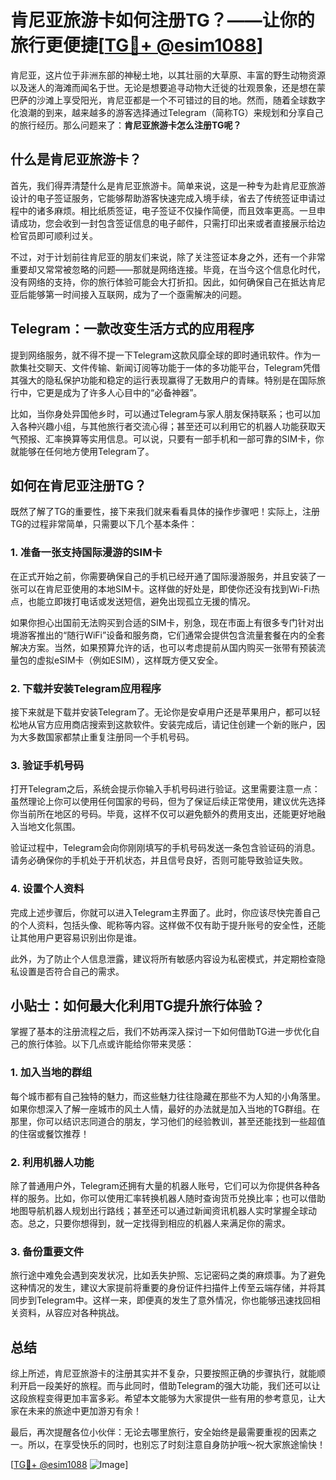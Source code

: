 # 肯尼亚旅游卡如何注册TG？——让你的旅行更便捷[[TG💪+ @esim1088](https://t.me/s/esim1088)]

肯尼亚，这片位于非洲东部的神秘土地，以其壮丽的大草原、丰富的野生动物资源以及迷人的海滩而闻名于世。无论是想要追寻动物大迁徙的壮观景象，还是想在蒙巴萨的沙滩上享受阳光，肯尼亚都是一个不可错过的目的地。然而，随着全球数字化浪潮的到来，越来越多的游客选择通过Telegram（简称TG）来规划和分享自己的旅行经历。那么问题来了：**肯尼亚旅游卡怎么注册TG呢？**

## 什么是肯尼亚旅游卡？

首先，我们得弄清楚什么是肯尼亚旅游卡。简单来说，这是一种专为赴肯尼亚旅游设计的电子签证服务，它能够帮助游客快速完成入境手续，省去了传统签证申请过程中的诸多麻烦。相比纸质签证，电子签证不仅操作简便，而且效率更高。一旦申请成功，您会收到一封包含签证信息的电子邮件，只需打印出来或者直接展示给边检官员即可顺利过关。

不过，对于计划前往肯尼亚的朋友们来说，除了关注签证本身之外，还有一个非常重要却又常常被忽略的问题——那就是网络连接。毕竟，在当今这个信息化时代，没有网络的支持，你的旅行体验可能会大打折扣。因此，如何确保自己在抵达肯尼亚后能够第一时间接入互联网，成为了一个亟需解决的问题。

## Telegram：一款改变生活方式的应用程序

提到网络服务，就不得不提一下Telegram这款风靡全球的即时通讯软件。作为一款集社交聊天、文件传输、新闻订阅等功能于一体的多功能平台，Telegram凭借其强大的隐私保护功能和稳定的运行表现赢得了无数用户的青睐。特别是在国际旅行中，它更是成为了许多人心目中的“必备神器”。

比如，当你身处异国他乡时，可以通过Telegram与家人朋友保持联系；也可以加入各种兴趣小组，与其他旅行者交流心得；甚至还可以利用它的机器人功能获取天气预报、汇率换算等实用信息。可以说，只要有一部手机和一部可靠的SIM卡，你就能够在任何地方使用Telegram了。

## 如何在肯尼亚注册TG？

既然了解了TG的重要性，接下来我们就来看看具体的操作步骤吧！实际上，注册TG的过程非常简单，只需要以下几个基本条件：

### 1. 准备一张支持国际漫游的SIM卡

在正式开始之前，你需要确保自己的手机已经开通了国际漫游服务，并且安装了一张可以在肯尼亚使用的本地SIM卡。这样做的好处是，即使你还没有找到Wi-Fi热点，也能立即拨打电话或发送短信，避免出现孤立无援的情况。

如果你担心出国前无法购买到合适的SIM卡，别急，现在市面上有很多专门针对出境游客推出的“随行WiFi”设备和服务商，它们通常会提供包含流量套餐在内的全套解决方案。当然，如果预算允许的话，也可以考虑提前从国内购买一张带有预装流量包的虚拟eSIM卡（例如ESIM），这样既方便又安全。

### 2. 下载并安装Telegram应用程序

接下来就是下载并安装Telegram了。无论你是安卓用户还是苹果用户，都可以轻松地从官方应用商店搜索到这款软件。安装完成后，请记住创建一个新的账户，因为大多数国家都禁止重复注册同一个手机号码。

### 3. 验证手机号码

打开Telegram之后，系统会提示你输入手机号码进行验证。这里需要注意一点：虽然理论上你可以使用任何国家的号码，但为了保证后续正常使用，建议优先选择你当前所在地区的号码。毕竟，这样不仅可以避免额外的费用支出，还能更好地融入当地文化氛围。

验证过程中，Telegram会向你刚刚填写的手机号码发送一条包含验证码的消息。请务必确保你的手机处于开机状态，并且信号良好，否则可能导致验证失败。

### 4. 设置个人资料

完成上述步骤后，你就可以进入Telegram主界面了。此时，你应该尽快完善自己的个人资料，包括头像、昵称等内容。这样做不仅有助于提升账号的安全性，还能让其他用户更容易识别出你是谁。

此外，为了防止个人信息泄露，建议将所有敏感内容设为私密模式，并定期检查隐私设置是否符合自己的需求。

## 小贴士：如何最大化利用TG提升旅行体验？

掌握了基本的注册流程之后，我们不妨再深入探讨一下如何借助TG进一步优化自己的旅行体验。以下几点或许能给你带来灵感：

### 1. 加入当地的群组

每个城市都有自己独特的魅力，而这些魅力往往隐藏在那些不为人知的小角落里。如果你想深入了解一座城市的风土人情，最好的办法就是加入当地的TG群组。在那里，你可以结识志同道合的朋友，学习他们的经验教训，甚至还能找到一些超值的住宿或餐饮推荐！

### 2. 利用机器人功能

除了普通用户外，Telegram还拥有大量的机器人账号，它们可以为你提供各种各样的服务。比如，你可以使用汇率转换机器人随时查询货币兑换比率；也可以借助地图导航机器人规划出行路线；甚至还可以通过新闻资讯机器人实时掌握全球动态。总之，只要你想得到，就一定找得到相应的机器人来满足你的需求。

### 3. 备份重要文件

旅行途中难免会遇到突发状况，比如丢失护照、忘记密码之类的麻烦事。为了避免这种情况的发生，建议大家提前将重要的身份证件扫描件上传至云端存储，并将其同步到Telegram中。这样一来，即便真的发生了意外情况，你也能够迅速找回相关资料，从容应对各种挑战。

## 总结

综上所述，肯尼亚旅游卡的注册其实并不复杂，只要按照正确的步骤执行，就能顺利开启一段美好的旅程。而与此同时，借助Telegram的强大功能，我们还可以让这段旅程变得更加丰富多彩。希望本文能够为大家提供一些有用的参考意见，让大家在未来的旅途中更加游刃有余！

最后，再次提醒各位小伙伴：无论去哪里旅行，安全始终是最需要重视的因素之一。所以，在享受快乐的同时，也别忘了时刻注意自身防护哦～祝大家旅途愉快！

[[TG💪+ @esim1088](https://t.me/s/esim1088) ![Image](https://i.postimg.cc/4NQfJmqS/Snipaste-2025-05-13-00-14-12.png)]